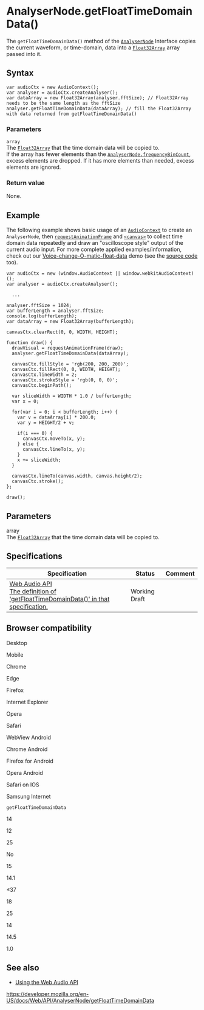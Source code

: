 # AnalyserNode.getFloatTimeDomainData()

The `getFloatTimeDomainData()` method of the [`AnalyserNode`](../analysernode) Interface copies the current waveform, or time-domain, data into a [`Float32Array`](https://developer.mozilla.org/en-US/docs/Web/JavaScript/Reference/Global_Objects/Float32Array) array passed into it.

## Syntax

    var audioCtx = new AudioContext();
    var analyser = audioCtx.createAnalyser();
    var dataArray = new Float32Array(analyser.fftSize); // Float32Array needs to be the same length as the fftSize
    analyser.getFloatTimeDomainData(dataArray); // fill the Float32Array with data returned from getFloatTimeDomainData()

### Parameters

`array`  
The [`Float32Array`](https://developer.mozilla.org/en-US/docs/Web/JavaScript/Reference/Global_Objects/Float32Array) that the time domain data will be copied to.  
If the array has fewer elements than the [`AnalyserNode.frequencyBinCount`](frequencybincount), excess elements are dropped. If it has more elements than needed, excess elements are ignored.

### Return value

None.

## Example

The following example shows basic usage of an [`AudioContext`](../audiocontext) to create an `AnalyserNode`, then [`requestAnimationFrame`](../window/requestanimationframe) and [`<canvas>`](https://developer.mozilla.org/en-US/docs/Web/HTML/Element/canvas) to collect time domain data repeatedly and draw an "oscilloscope style" output of the current audio input. For more complete applied examples/information, check out our [Voice-change-O-matic-float-data](https://mdn.github.io/voice-change-o-matic-float-data/) demo (see the [source code](https://github.com/mdn/voice-change-o-matic-float-data) too).

    var audioCtx = new (window.AudioContext || window.webkitAudioContext)();
    var analyser = audioCtx.createAnalyser();

      ...

    analyser.fftSize = 1024;
    var bufferLength = analyser.fftSize;
    console.log(bufferLength);
    var dataArray = new Float32Array(bufferLength);

    canvasCtx.clearRect(0, 0, WIDTH, HEIGHT);

    function draw() {
      drawVisual = requestAnimationFrame(draw);
      analyser.getFloatTimeDomainData(dataArray);

      canvasCtx.fillStyle = 'rgb(200, 200, 200)';
      canvasCtx.fillRect(0, 0, WIDTH, HEIGHT);
      canvasCtx.lineWidth = 2;
      canvasCtx.strokeStyle = 'rgb(0, 0, 0)';
      canvasCtx.beginPath();

      var sliceWidth = WIDTH * 1.0 / bufferLength;
      var x = 0;

      for(var i = 0; i < bufferLength; i++) {
        var v = dataArray[i] * 200.0;
        var y = HEIGHT/2 + v;

        if(i === 0) {
          canvasCtx.moveTo(x, y);
        } else {
          canvasCtx.lineTo(x, y);
        }
        x += sliceWidth;
      }

      canvasCtx.lineTo(canvas.width, canvas.height/2);
      canvasCtx.stroke();
    };

    draw();

## Parameters

array  
The [`Float32Array`](https://developer.mozilla.org/en-US/docs/Web/JavaScript/Reference/Global_Objects/Float32Array) that the time domain data will be copied to.

## Specifications

<table><thead><tr class="header"><th>Specification</th><th>Status</th><th>Comment</th></tr></thead><tbody><tr class="odd"><td><a href="https://webaudio.github.io/web-audio-api/#dom-analysernode-getfloattimedomaindata">Web Audio API<br />
<span class="small">The definition of 'getFloatTimeDomainData()' in that specification.</span></a></td><td><span class="spec-wd">Working Draft</span></td><td></td></tr></tbody></table>

## Browser compatibility

Desktop

Mobile

Chrome

Edge

Firefox

Internet Explorer

Opera

Safari

WebView Android

Chrome Android

Firefox for Android

Opera Android

Safari on IOS

Samsung Internet

`getFloatTimeDomainData`

14

12

25

No

15

14.1

≤37

18

25

14

14.5

1.0

## See also

- [Using the Web Audio API](../web_audio_api/using_web_audio_api)

<a href="https://developer.mozilla.org/en-US/docs/Web/API/AnalyserNode/getFloatTimeDomainData" class="_attribution-link">https://developer.mozilla.org/en-US/docs/Web/API/AnalyserNode/getFloatTimeDomainData</a>
